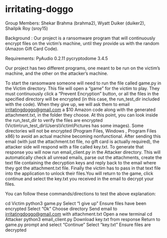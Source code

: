 # irritating-doggo
Group Members: Shekar Brahma (brahma2), Wyatt Duiker (duiker2), Shailpik Roy (sroy15)

Background : Our project is a ransomware program that will continuously encrypt files on the victim’s machine, until they provide us with the random (Amazon Gift Card Code).

Requirements:
PyAudio 0.2.11
pycryptodome 3.4.5

Our project has two different programs, one meant to be run on the victim’s machine, and the other on the attacker’s machine. 

To start the ransomware someone will need to run the file called game.py in the Victim directory. This file will open a “game” for the victim to play. They must continuously click a “Prevent Encryption” button, or all the files in the specified directory will be encrypted (in this case, the run_test_dir included with the code). When they give up, we will ask them to email irritatingdoggo@gmail.com a $10 Amazon code along with the generated attachment.txt, in the folder they choose. At this point, you can look inside the run_test_dir to verify the files are encrypted (Victim\run_test_dir\Users\Victim\Pictures has some images). Some directories will not be encrypted (Program Files, Windows , Program Files x86) to avoid an actual machine becoming nonfunctional. After sending this email (with just the attachment.txt file, no gift card is actually required), the attacker side will respond with a file called key.txt. To generate that response you will now run email_client.py in the Attacker directory. This will automatically check all unread emails, parse out the attachments, create the text file containing the decryption keys and reply back to the email where they got the attachment.txt file. Finally the victim has to pass in that text file into the application to unlock their files.You will return to the game, click continue and select the key.txt you received in the email to decrypt your files. 

You can follow these commands/directions to test the above explanation:

cd Victim
python3 game.py
Select “I give up”
Ensure files have been encrypted
Select “Ok”
Choose directory
Send email to irritatingdoggo@gmail.com with attachment.txt
Open a new terminal 
cd Attacker
python3 email_client.py
Download key.txt from response
Return to game.py prompt and select “Continue”
Select “key.txt”
Ensure files are decrypted
